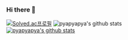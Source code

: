 ### Hi there 👋

[![Solved.ac프로필](http://mazassumnida.wtf/api/v2/generate_badge?boj=xo294)](https://solved.ac/xo294)
![pyapyapya's github stats](https://github-readme-stats.vercel.app/api?username=pyapyapya&show_icons=true)<br>
[![pyapyapya's github stats](https://github-readme-stats.vercel.app/api/top-langs/?username=pyapyapya&show_icons=true&hide_border=true&title_color=004386&icon_color=004386&layout=compact)](https://github.com/pyapyapya)
<!--
**pyapyapya/pyapyapya** is a ✨ _special_ ✨ repository because its `README.md` (this file) appears on your GitHub profile.

Here are some ideas to get you started:

- 🔭 I’m currently working on ...
- 🌱 I’m currently learning ...
- 👯 I’m looking to collaborate on ...
- 🤔 I’m looking for help with ...
- 💬 Ask me about ...
- 📫 How to reach me: ...
- 😄 Pronouns: ...
- ⚡ Fun fact: ...
-->
